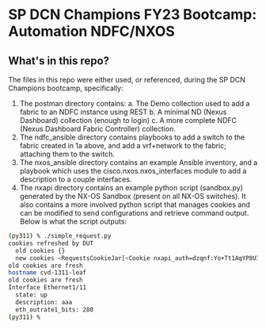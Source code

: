 # SP DCN Champions FY23 Bootcamp: Automation NDFC/NXOS

## What's in this repo?

The files in this repo were either used, or referenced, during the SP DCN Champions bootcamp, specifically:

1. The postman directory contains:
a. The Demo collection used to add a fabric to an NDFC instance using REST
b. A minimal ND (Nexus Dashboard) collection (enough to login)
c. A more complete NDFC (Nexus Dashboard Fabric Controller) collection.
2. The ndfc_ansible directory contains playbooks to add a switch to the fabric created in 1a above, and add a vrf+network to the fabric; attaching them to the switch.
3. The nxos_ansible directory contains an example Ansible inventory, and a playbook which uses the cisco.nxos.nxos_interfaces module to add a description to a couple interfaces.
4. The nxapi directory contains an example python script (sandbox.py) generated by the NX-OS Sandbox (present on all NX-OS switches).  It also contains a more involved python script that manages cookies and can be modified to send configurations and retrieve command output.  Below is what the script outputs:

```bash
(py311) % ./simple_request.py 
cookies refreshed by DUT
  old cookies {}
  new cookies <RequestsCookieJar[<Cookie nxapi_auth=dzqnf:Yo+Tt1AqYP8UIDukCy5pvIeBmn8= for 10.1.1.1/>]>
old cookies are fresh
hostname cvd-1311-leaf
old cookies are fresh
Interface Ethernet1/11
  state: up
  description: aaa
  eth_outrate1_bits: 280
(py311) % 
```


